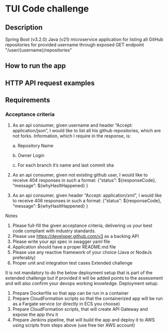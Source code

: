# TUI Code challenge

## Description

Spring Boot (v3.2.0) Java (v21) microservice application for listing all GitHub repositories for provided username
through exposed GET endpoint "/user/{username}/repositories"

## How to run the app

[//]: # (TODO)

## HTTP API request examples

## Requirements

### Acceptance criteria

1. As an api consumer, given username and header “Accept: application/json”, I would
   like to list all his github repositories, which are not forks. Information, which I require
   in the response, is:

   a. Repository Name

   b. Owner Login

   c. For each branch it’s name and last commit sha

2. As an api consumer, given not existing github user, I would like to receive 404
   responses in such a format:
   {“status”: ${responseCode}, “message”: ${whyHasItHappened} }

3. As an api consumer, given header “Accept: application/xml”, I would like to
   receive 406 responses in such a format:
   {“status”: ${responseCode}, “message”: ${whyHasItHappened} }

Notes

1. Please full-fill the given acceptance criteria, delivering us your best code compliant
   with industry standards.
2. Please use https://developer.github.com/v3 as a backing API
3. Please write your api spec in swagger yaml file
4. Application should have a proper README.md file
5. Please use any reactive framework of your choice (Java or NodeJs preferably)
6. Proper unit and integration test cases
   Extended challenge

It is not mandatory to do the below deployment setup that is part of the extended challenge
but if provided it will be added points to the assessment and will also confirm your devops
working knowledge.
Deployment setup:

1. Prepare Dockerfile so that app can be run in a container
2. Prepare CloudFormation scripts so that the containerized app will be run as a Fargate service (or directly in ECS you
   choose)
3. Prepare CloudFormation scripts, that will create API Gateway and
   expose the app thru it
4. Prepare Jenkins pipeline, that will build the app and deploy it to AWS using scripts
   from steps above (use free tier AWS account)

